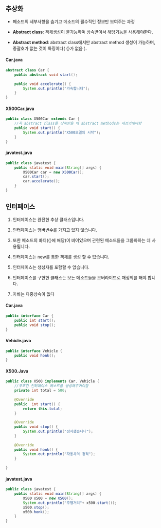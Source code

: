 ## 추상화

-  메소드의 세부사항을 숨기고 메소드의 필수적인 정보만 보여주는 과정

- **Abstract class**: 객체생성이 불가능하며 상속받아서 해당기능을 사용해야한다.

- **Abstract method**: abstract class에서만 abstract method 생성이 가능하며, 중괄호가 없는 것이 특징이다( {}가 없음 ).

#### 

#### Car.java

```java
abstract class Car {
    public abstract void start();
    
    public void accelerate() {
        System.out.println("가속합니다");
    }
}
```



#### X500Car.java

```java
public class X500Car extends Car {
	//꼭 abstract class를 상속받을 때 abstract methods는 재정의해야함
    public void start() {
        System.out.println("X500모델의 시작");
    }
}

```



#### javatest.java

```java
public class javatest {
    public static void main(String[] args) {
        X500Car car = new X500Car();
        car.start();
        car.accelerate();
    }
}
```







## 인터페이스

1. 인터페이스는 완전한 추상 클래스입니다.

2. 인터페이스는 맴버변수를 가지고 있지 않습니다. 

3. 또한 메소드의 바디({}에 해당)이 비어있으며 관련된 메소드들을 그룹화하는 데 사용됩니다.

4. 인터페이스는 new를 통한 객체를 생성 할 수 없습니다.

5. 인터페이스는 생성자를 포함할 수 없습니다.

6. 인터페이스를 구현한 클래스는 모든 메소드들을 오버라이드로 재정의를 해야 합니다.

7. 자바는 다중상속이 없다 

#### Car.java

```java
public interface Car {
    public int start();
    public void stop();
}
```



#### Vehicle.java

```java
public interface Vehicle {
    public void honk();
}
```



#### X500.Java

```java
public class X500 implements Car, Vehicle {
    //무조건 인터페이스 메소드를 생성해주어야함
    private int total = 500;
    
    @Override
    public  int start() {
        return this.total;
    }
    
    @Override
    public void stop() {
        System.out.println("정지했습니다");
    }
    
    @Override
    public void honk() {
        System.out.println("자동차의 경적");
    }
    
}
```



#### javatest.java

```java
public class javatest {
    public static void main(String[] args) {
        X500 x500 = new X500();
        System.out.println("주행거리"+ x500.start());
        x500.stop();
        x500.honk();
    }
}
```

